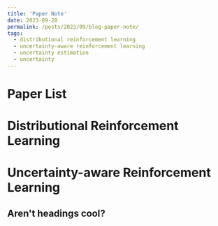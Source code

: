 ```yaml
---
title: 'Paper Note'
date: 2023-09-28
permalink: /posts/2023/09/blog-paper-note/
tags:
  - distributional reinforcement learning
  - uncertainty-aware reinforcement learning
  - uncertainty estimation
  - uncertainty
---
```


Paper List
======

Distributional Reinforcement Learning
======

Uncertainty-aware Reinforcement Learning
======



Aren't headings cool?
------
